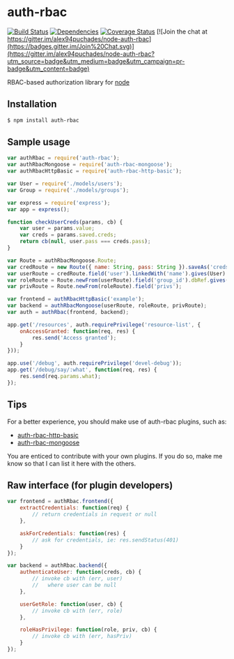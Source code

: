 # auth-rbac

[![Build Status](https://travis-ci.org/alex94puchades/node-auth-rbac.svg?branch=master)](https://travis-ci.org/alex94puchades/node-auth-rbac)
[![Dependencies](https://david-dm.org/alex94puchades/node-auth-rbac.svg)](https://david-dm.org/alex94puchades/node-auth-rbac)
[![Coverage Status](https://coveralls.io/repos/alex94puchades/node-auth-rbac/badge.svg)](https://coveralls.io/r/alex94puchades/node-auth-rbac)
[![Join the chat at https://gitter.im/alex94puchades/node-auth-rbac](https://badges.gitter.im/Join%20Chat.svg)](https://gitter.im/alex94puchades/node-auth-rbac?utm_source=badge&utm_medium=badge&utm_campaign=pr-badge&utm_content=badge)

RBAC-based authorization library for [node](http://nodejs.org/)

## Installation

```bash
$ npm install auth-rbac
```

## Sample usage

```js
var authRbac = require('auth-rbac');
var authRbacMongoose = require('auth-rbac-mongoose');
var authRbacHttpBasic = require('auth-rbac-http-basic');

var User = require('./models/users');
var Group = require('./models/groups');

var express = require('express');
var app = express();

function checkUserCreds(params, cb) {
	var user = params.value;
	var creds = params.saved.creds;
	return cb(null, user.pass === creds.pass);
}

var Route = authRbacMongoose.Route;
var credRoute = new Route({ name: String, pass: String }).saveAs('creds');
var userRoute = credRoute.field('user').linkedWith('name').gives(User).assert(validUserCreds);
var roleRoute = Route.newFrom(userRoute).field('group_id').dbRef.gives(Group);
var privRoute = Route.newFrom(roleRoute).field('privs');

var frontend = authRbacHttpBasic('example');
var backend = authRbacMongoose(userRoute, roleRoute, privRoute);
var auth = authRbac(frontend, backend);

app.get('/resources', auth.requirePrivilege('resource-list', {
	onAccessGranted: function(req, res) {
		res.send('Access granted');
	}
}));

app.use('/debug', auth.requirePrivilege('devel-debug'));
app.get('/debug/say/:what', function(req, res) {
	res.send(req.params.what);
});
```

## Tips

For a better experience, you should make use of auth-rbac plugins, such as:

* [auth-rbac-http-basic](https://github.com/alex94puchades/auth-rbac-http-auth)
* [auth-rbac-mongoose](https://github.com/alex94puchades/auth-rbac-mongoose)

You are enticed to contribute with your own plugins. If you do so, make me know so that I can list it here with the others.

## Raw interface (for plugin developers)

```js
var frontend = authRbac.frontend({
	extractCredentials: function(req) {
		// return credentials in request or null
	},

	askForCredentials: function(res) {
		// ask for credentials, ie: res.sendStatus(401)
	}
});
```

```js
var backend = authRbac.backend({
	authenticateUser: function(creds, cb) {
		// invoke cb with (err, user)
		//   where user can be null
	},

	userGetRole: function(user, cb) {
		// invoke cb with (err, role)
	},

	roleHasPrivilege: function(role, priv, cb) {
		// invoke cb with (err, hasPriv)
	}
});
```

